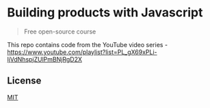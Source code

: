 # Building products with Javascript

> Free open-source course

This repo contains code from the YouTube video series - https://www.youtube.com/playlist?list=PL_gX69xPLi-ljVdNhspjZUlPmBNjRgD2X

## License

[MIT](https://opensource.org/licenses/mit-license)
